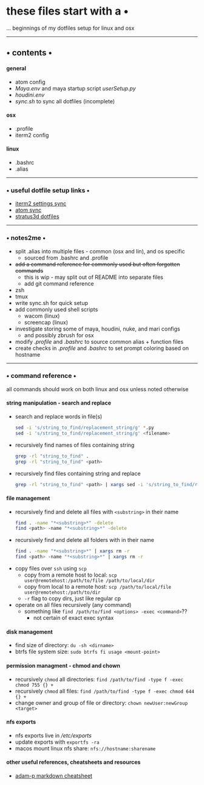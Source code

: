 # these files start with a •
... beginnings of my dotfiles setup for linux and osx

----

## • contents •

#### general
* atom config
* *Maya.env* and maya startup script *userSetup.py*
* *houdini.env*
* *sync.sh* to sync all dotfiles (incomplete)

#### osx
* .profile
* iterm2 config

#### linux
* .bashrc
* .alias

----
### • useful dotfile setup links •
* [iterm2 settings sync](
http://stratus3d.com/blog/2015/02/28/sync-iterm2-profile-with-dotfiles-repository/)  
* [atom sync](https://pawelgrzybek.com/sync-atom-between-multiple-devices/)
* [stratus3d dotfiles](https://github.com/Stratus3D/dotfiles)

----
### • notes2me •
* split .alias into multiple files - common (osx and lin), and os specific
    * sourced from .bashrc and .profile
* ~~add a command reference for commonly used but often forgotten commands~~
    * this is wip - may split out of README into separate files
    * add git command reference
* zsh
* tmux
* write sync.sh for quick setup
* add commonly used shell scripts
    * wacom (linux)
    * screencap (linux)
* investigate storing some of maya, houdini, nuke, and mari configs
    * and possibly zbrush for osx  
* modify *.profile* and *.bashrc* to source common alias + function files
* create checks in *.profile* and *.bashrc* to set prompt coloring based on hostname

----
### • command reference •
all commands should work on both linux and osx unless noted otherwise
#### string manipulation - search and replace

* search and replace words in file(s)
    ```bash
    sed -i 's/string_to_find/replacement_string/g' *.py
    sed -i 's/string_to_find/replacement_string/g' <filename>
    ```
* recursively find names of files containing string
    ```bash
    grep -rl "string_to_find" .
    grep -rl "string_to_find" <path>
    ```
* recursively find files containing string and replace
    ```bash
    grep -rl "string_to_find" <path> | xargs sed -i 's/string_to_find/replacement_string/g'
    ```

#### file management

* recursively find and delete all files with `<substring>` in their name
    ```bash
    find . -name "*<substring>*" -delete
    find <path> -name "*<substring>*" -delete
    ```
* recursively find and delete all folders with <substring> in their name
    ```bash
    find . -name "*<substring>*" | xargs rm -r
    find <path> -name "*<substring>*" | xargs rm -r
    ```
* copy files over `ssh` using `scp`  
    * copy from a remote host to local: `scp user@remotehost:/path/to/file /path/to/local/dir`
    * copy from local to a remote host: `scp /path/to/local/file user@remotehost:/path/to/dir`
    * `-r` flag to copy dirs, just like regular cp
* operate on all files recursively (any command)
    * something like `find /path/to/find <options> -exec <command>`??
        * not certain of exact exec syntax  

#### disk management

* find size of directory: `du -sh <dirname>`
* btrfs file system size: `sudo btrfs fi usage <mount-point>`

#### permission managment - chmod and chown

* recursively `chmod` all directories: `find /path/to/find -type f -exec chmod 755 {} +`
* recursively `chmod` all files: `find /path/to/find -type f -exec chmod 644 {} +`
* change owner and group of file or directory: `chown newUser:newGroup <target>`

#### nfs exports
* nfs exports live in */etc/exports*
* update exports with `exportfs -ra`
* macos mount linux nfs share: `nfs://hostname:sharename`

#### other useful references, cheatsheets and resources
* [adam-p markdown cheatsheet](https://github.com/adam-p/markdown-here/wiki/Markdown-Cheatsheet)
